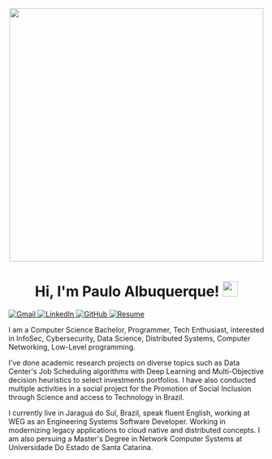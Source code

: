 <p align="center">
  <a href="https://github.com/paulora2405" target="_self">
    <img src="source-resized.gif" width="500">
  </a>
</p>

<h1 align="center">
  Hi, I'm Paulo Albuquerque!
  <a href="https://github.com/paulora2405" target="_self">
    <img src="https://media.giphy.com/media/hvRJCLFzcasrR4ia7z/giphy.gif" width="30">
  </a>
</h1>

<a href="mailto:paulora2405@gmail.com">
  <img img src="https://img.shields.io/badge/gmail-%23EA4335.svg?style=plastic&logo=gmail&logoColor=white" alt="Gmail"/>
</a>
<a href="https://www.linkedin.com/in/paulora/">
  <img src="https://img.shields.io/badge/linkedin-%230A66C2.svg?style=plastic&logo=linkedin&logoColor=white" alt="LinkedIn"/>
</a>
<a href="https://github.com/paulora2405">
  <img src="https://img.shields.io/badge/github-%23181717.svg?style=plastic&logo=github&logoColor=white" alt="GitHub"/>
</a>
<a href="https://drive.google.com/file/d/1-TJ80MbRO7xW2voD4oAMh9YTxMA_SkoJ/view?usp=sharing">
  <img src="https://img.shields.io/badge/resume-%23521961.svg?style=plastic&logo=readdotcv&logoColor=white" alt="Resume"/>
</a>


I am a Computer Science Bachelor, Programmer, Tech Enthusiast, interested in InfoSec, Cybersecurity, Data Science, Distributed Systems, Computer Networking, Low-Level programming.

I've done academic research projects on diverse topics such as Data Center's Job Scheduling algorithms with Deep Learning and Multi-Objective decision heuristics to select investments portfolios. I have also conducted multiple activities in a social project for the Promotion of Social Inclusion through Science and access to Technology in Brazil.

I currently live in Jaraguá do Sul, Brazil, speak fluent English, working at WEG as an Engineering Systems Software Developer. Working in modernizing legacy applications to cloud native and distributed concepts.
I am also persuing a Master's Degree in Network Computer Systems at Universidade Do Estado de Santa Catarina.
